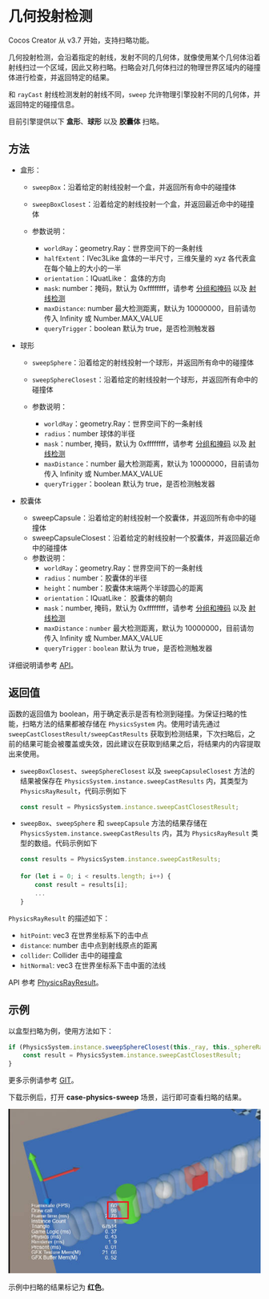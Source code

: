# 几何投射检测

Cocos Creator 从 v3.7 开始，支持扫略功能。

几何投射检测，会沿着指定的射线，发射不同的几何体，就像使用某个几何体沿着射线扫过一个区域，因此又称扫略。扫略会对几何体扫过的物理世界区域内的碰撞体进行检查，并返回特定的结果。

和 `rayCast` 射线检测发射的射线不同，`sweep` 允许物理引擎投射不同的几何体，并返回特定的碰撞信息。

目前引擎提供以下 **盒形**、**球形** 以及 **胶囊体** 扫略。

## 方法

- 盒形：
    - `sweepBox`：沿着给定的射线投射一个盒，并返回所有命中的碰撞体
    - `sweepBoxClosest`：沿着给定的射线投射一个盒，并返回最近命中的碰撞体

    - 参数说明：

        - `worldRay`：geometry.Ray：世界空间下的一条射线
        - `halfExtent`：IVec3Like 盒体的一半尺寸，三维矢量的 xyz 各代表盒在每个轴上的大小的一半
        - `orientation`：IQuatLike： 盒体的方向
        - `mask`: number：掩码，默认为 0xffffffff，请参考 [分组和掩码](./physics-group-mask.md) 以及 [射线检测](./physics-raycast.md)
        - `maxDistance`: number 最大检测距离，默认为 10000000，目前请勿传入 Infinity 或 Number.MAX_VALUE
        - `queryTrigger`：boolean 默认为 true，是否检测触发器

- 球形
    - `sweepSphere`：沿着给定的射线投射一个球形，并返回所有命中的碰撞体
    - `sweepSphereClosest`：沿着给定的射线投射一个球形，并返回所有命中的碰撞体

    - 参数说明：
        - `worldRay`：geometry.Ray：世界空间下的一条射线
        - `radius`：number 球体的半径
        - `mask`：number, 掩码，默认为 0xffffffff，请参考 [分组和掩码](./physics-group-mask.md) 以及 [射线检测](./physics-raycast.md)
        - `maxDistance`：number 最大检测距离，默认为 10000000，目前请勿传入 Infinity 或 Number.MAX_VALUE
        - `queryTrigger`：boolean 默认为 true，是否检测触发器

- 胶囊体
    - sweepCapsule：沿着给定的射线投射一个胶囊体，并返回所有命中的碰撞体
    - sweepCapsuleClosest：沿着给定的射线投射一个胶囊体，并返回最近命中的碰撞体
    - 参数说明：
        - `worldRay`：geometry.Ray：世界空间下的一条射线
        - `radius`：number：胶囊体的半径
        - `height`：number：胶囊体末端两个半球圆心的距离
        - `orientation`：IQuatLike： 胶囊体的朝向
        - `mask`：number, 掩码，默认为 0xffffffff，请参考 [分组和掩码](./physics-group-mask.md) 以及 [射线检测](./physics-raycast.md)
        - `maxDistance：number` 最大检测距离，默认为 10000000，目前请勿传入 Infinity 或 Number.MAX_VALUE
        - `queryTrigger：boolean` 默认为 true，是否检测触发器

详细说明请参考 [API](__APIDOC__/zh/class/PhysicsSystem)。

## 返回值

函数的返回值为 boolean，用于确定表示是否有检测到碰撞。为保证扫略的性能，扫略方法的结果都被存储在 `PhysicsSystem` 内。使用时请先通过 `sweepCastClosestResult/sweepCastResults` 获取到检测结果，下次扫略后，之前的结果可能会被覆盖或失效，因此建议在获取到结果之后，将结果内的内容提取出来使用。

- `sweepBoxClosest`、`sweepSphereClosest` 以及 `sweepCapsuleClosest` 方法的结果被保存在 `PhysicsSystem.instance.sweepCastResults` 内，其类型为 `PhysicsRayResult`，代码示例如下

  ```ts
  const result = PhysicsSystem.instance.sweepCastClosestResult;
  ```

- `sweepBox`、`sweepSphere` 和 `sweepCapsule` 方法的结果存储在 `PhysicsSystem.instance.sweepCastResults` 内，其为 `PhysicsRayResult` 类型的数组。代码示例如下

    ```ts
    const results = PhysicsSystem.instance.sweepCastResults;

    for (let i = 0; i < results.length; i++) {
        const result = results[i];
        ...
    }
    ```

`PhysicsRayResult` 的描述如下：

- `hitPoint`: vec3 在世界坐标系下的击中点
- `distance`: number 击中点到射线原点的距离
- `collider`: Collider 击中的碰撞盒
- `hitNormal`: vec3 在世界坐标系下击中面的法线

API 参考 [PhysicsRayResult](__APIDOC__/zh/class/physics.PhysicsRayResult)。

## 示例

以盒型扫略为例，使用方法如下：

```ts
if (PhysicsSystem.instance.sweepSphereClosest(this._ray, this._sphereRadius * this._scale, this._mask, this._maxDistance, this._queryTrigger)) {
    const result = PhysicsSystem.instance.sweepCastClosestResult;
}
```

更多示例请参考 [GIT](https://github.com/cocos/cocos-example-projects/tree/v3.7/physics-3d)。

下载示例后，打开 **case-physics-sweep** 场景，运行即可查看扫略的结果。

![sweep.jpg](./img/sweep.jpg)

示例中扫略的结果标记为 **红色**。
